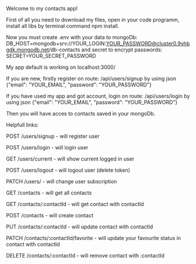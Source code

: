 Welcome to my contacts app!

First of all you need to download my files, open in your code programm, install all libs by terminal command npm install.

Now you must create .env with your data to mongoDb:
DB_HOST=mongodb+srv://YOUR_LOGIN:YOUR_PASSWORD@cluster0.9yhbgdk.mongodb.net/db-contacts
and secret to encrypt passwords:
SECRET=YOUR_SECRET_PASSWORD

My app default is working on localhost:3000/

If you are new, firstly register on route:
/api/users/signup
by using json {"email": "YOUR_EMAIL", "password": "YOUR_PASSWORD"}

If you have used my app and got account, login on route:
/api/users/login
by using json {"email": "YOUR_EMAIL", "password": "YOUR_PASSWORD"}

Then you will have acces to contacts saved in your mongoDb.

Helpfull links:

POST /users/signup - will register user

POST /users/login - will login user

GET /users/current - will show current logged in user

POST /users/logout - will logout user (delete token)

PATCH /users/ - will change user subscription

GET /contacts - will get all contacts

GET /contacts/:contactId - will get contact with contactId

POST /contacts - will create contact

PUT /contacts/:contactId - will update contact with contactId

<!-- TODO: describe more? -->

PATCH /contacts/:contactId/favorite - will update your favourite status in contact with contactId

DELETE /contacts/:contactId - will remove contact with :contactId

<!-- TODO: exapmles of links?  -->
